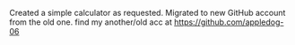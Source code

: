 Created a simple calculator as requested. Migrated to new GitHub account from the old one. find my another/old acc at https://github.com/appledog-06
